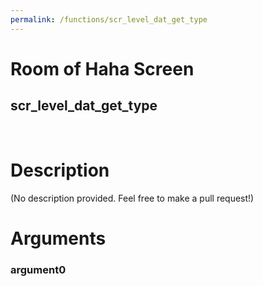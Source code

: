 ```yaml
---
permalink: /functions/scr_level_dat_get_type
---
```

# Room of Haha Screen  
## scr_level_dat_get_type  
&nbsp;  
# Description  
(No description provided. Feel free to make a pull request!) 
&nbsp;  
# Arguments
### argument0

&nbsp;  


